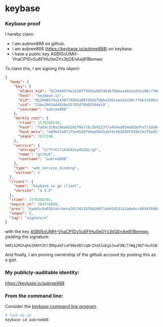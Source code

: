 # keybase

### Keybase proof

I hereby claim:

  * I am aubree888 on github.
  * I am aubree888 (https://keybase.io/aubree888) on keybase.
  * I have a public key ASBIl5oUMH-VhaCP1Dv5u6FIHu0eGYx3tjGEnAej81Bemwo

To claim this, I am signing this object:

```json
{
  "body": {
    "key": {
      "eldest_kid": "012048979a14307f9585a08fd43bf9bba1481eed1e198c77b631849c07a3f3505e9b0a",
      "host": "keybase.io",
      "kid": "012048979a14307f9585a08fd43bf9bba1481eed1e198c77b631849c07a3f3505e9b0a",
      "uid": "21be1663a04820e25703df0b0259de19",
      "username": "aubree888"
    },
    "merkle_root": {
      "ctime": 1570260338,
      "hash": "7a65c310a188a6b102f0e716c2b9123f7a454ed034a01bdfa713eb0470422ed7a68a6cc2d9719767294039595281e19423378d089557ece6c431517ae913e083",
      "hash_meta": "dd9647e871f5e45d8799ee9945abfdc66dd50f439bf4275ed51078eb21bb18a9",
      "seqno": 7872190
    },
    "service": {
      "entropy": "C/YT+hl7i4Jk4ZayOU1Qz/g3",
      "name": "github",
      "username": "aubree888"
    },
    "type": "web_service_binding",
    "version": 2
  },
  "client": {
    "name": "keybase.io go client",
    "version": "4.5.0"
  },
  "ctime": 1570260391,
  "expire_in": 504576000,
  "prev": "4aa65c8a0261dcc6ece2013d1287bb260f1de014532a2adebcc465df0d8e869f",
  "seqno": 5,
  "tag": "signature"
}
```

with the key [ASBIl5oUMH-VhaCP1Dv5u6FIHu0eGYx3tjGEnAej81Bemwo](https://keybase.io/aubree888), yielding the signature:

```
hKRib2R5hqhkZXRhY2hlZMOpaGFzaF90eXBlCqNrZXnEIwEgSJeaFDB/lYWgj9Q7+buhSB7tHhmMd7YxhJwHo/NQXpsKp3BheWxvYWTESpcCBcQgSqZcigJh3Mbs4gE9Eoe7Jg8d4BRTKirevMRl3w2Ohp/EIGS5JLeZPUcDD83ivLn6gdUOGWcQaSWz51XPu8le4CB4AgHCo3NpZ8RAhoE3YJ4GUTdMwcjLwRvdSOW8OX+WdNws7b3ufOFxQeyaNXbsK7WXgymx5EIp1cqKxNxx6ibylVpiuMT9aDAyAqhzaWdfdHlwZSCkaGFzaIKkdHlwZQildmFsdWXEID5nqeY/Qm3duXQ+86BW68X6/Q8+em+AxG/bc8MUYHyho3RhZ80CAqd2ZXJzaW9uAQ==

```

And finally, I am proving ownership of the github account by posting this as a gist.

### My publicly-auditable identity:

https://keybase.io/aubree888

### From the command line:

Consider the [keybase command line program](https://keybase.io/download).

```bash
# look me up
keybase id aubree888
```
